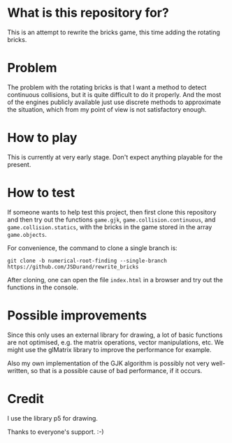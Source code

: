 # What is this repository for?
This is an attempt to rewrite the bricks game, this time adding the rotating bricks.

# Problem
The problem with the rotating bricks is that I want a method to detect continuous
collisions, but it is quite difficult to do it properly. And the most of the engines
publicly available just use discrete methods to approximate the situation, which from my
point of view is not satisfactory enough.

# How to play
This is currently at very early stage. Don't expect anything playable for the present.

# How to test
If someone wants to help test this project, then first clone this repository and then try
out the functions `game.gjk`, `game.collision.continuous`, and `game.collision.statics`,
with the bricks in the game stored in the array `game.objects`.

For convenience, the command to clone a single branch is:
```
git clone -b numerical-root-finding --single-branch https://github.com/JSDurand/rewrite_bricks
```
After cloning, one can open the file `index.html` in a browser and try out the functions in the console.

# Possible improvements
Since this only uses an external library for drawing, a lot of basic functions are not
optimised, e.g. the matrix operations, vector manipulations, etc. We might use the
glMatrix library to improve the performance for example.

Also my own implementation of the GJK algorithm is possibly not very well-written, so that
is a possible cause of bad performance, if it occurs.


# Credit
I use the library p5 for drawing.

Thanks to everyone's support. :-)
